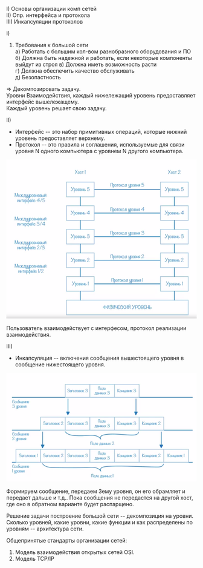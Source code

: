 I) Основы организации комп сетей  
II) Опр. интерфейса и протокола  
III) Инкапсуляции протоколов

I) 
  1) Требования к большой сети  
    a) Работать с большим кол-вом разнобразного оборудования и ПО   
    б) Должна быть надежной и работать, если некоторые компоненты выйдут из строя
    в) Должна иметь возможность расти  
    г) Должна обеспечить качество обслуживать  
    д) Безопастность  

=> Декомпозировать задачу.  
Уровни Взаимодействия, каждый нижележащий уровень предоставляет интерфейс вышележащему.  
Каждый уровень решает свою задачу.

II)
  * Интерфейс -- это набор примитивных операций, которые нижний уровень предоставляет верхнему.
  * Протокол -- это правила и соглашения, используемые для связи уровня N одного компьютера с уровнем N другого компьютера.

![](img/protocols.png)

Пользователь взаимодействует с интерфесом, протокол реализации взаимодействия.

III)
* Инкапсуляция -- включения сообщения вышестоящего уровня в сообщение нижестоящего уровня.

![](img/incapsulation.png)

Формируем сообщение, передаем 3ему уровня, он его обрамляет и передает дальше и т.д..
Пока сообщения не передастся на другой хост, где оно в обратном варианте будет распарщено.  

Решение задачи построение большой сети -- декомпозиция на уровни.  
Сколько уровней, какие уровни, какие функции и как распределены по уровням -- архитектура сети.  

Общепринятые стандарты организации сетей:
1) Модель взаимодействия открытых сетей OSI.
2) Модель TCP/IP 
 
